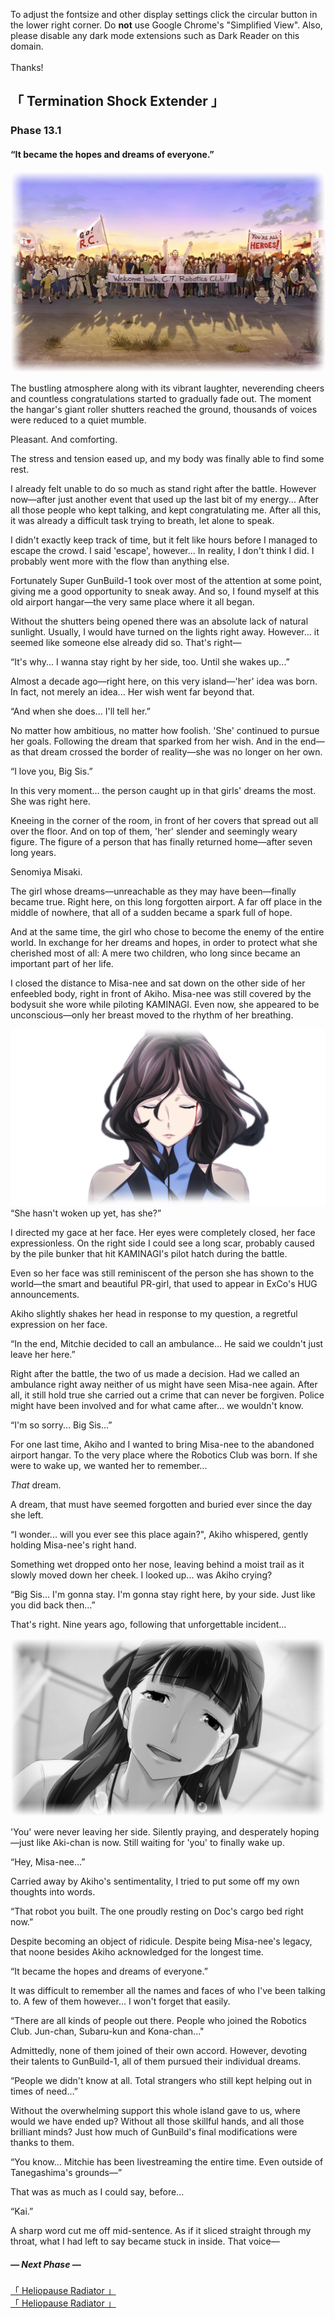 <link rel="stylesheet" href="libs/fontawesome/css/fontawesome.min.css">
<link rel="stylesheet" href="libs/st-action-panel/st-action-panel.css">

<link rel="stylesheet" href="Phase 13.fonts.roboto.css">
<link rel="stylesheet" href="Phase 13.fonts.opensans.css">
<link rel="stylesheet" href="Phase 13.fonts.sourcesanspro.css">
<link rel="stylesheet" href="Phase 13.fonts.notosans.css">
<link rel="stylesheet" href="Phase 13.fonts.lato.css">
<link rel="stylesheet" href="Phase 13.fonts.ptsans.css">
<link rel="stylesheet" href="Phase 13.fonts.karla.css">
<link rel="stylesheet" href="Phase 13.fonts.berenis.css">
<link rel="stylesheet" href="Phase 13.fonts.futura.css">
<link rel="stylesheet" href="Phase 13.fonts.ao3.css">
<link rel="stylesheet" href="Phase 13.fonts.various.css">
<link rel="stylesheet" href="Phase 13.styles.story.general.css">
<link rel="stylesheet" href="Phase 13.styles.story.css">
<link rel="stylesheet" href="Phase 13.styles.twipo.css">
<link rel="stylesheet" href="Phase 13.styles.headers.css">
<link rel="stylesheet" href="Phase 13.styles.text.css">
<link rel="stylesheet" href="Phase 13.styles.actionpanel.css">
<link rel="stylesheet" href="Phase 13.styles.overlay.css">
<link rel="stylesheet" href="Phase 13.styles.responsive.css">

<div id="overlay" onclick="hideOverlay()"><div id="overlay-content"><p>To adjust the fontsize and other display settings click the circular button in the lower right corner. Do <b>not</b> use Google Chrome's "Simplified View". Also, please disable any dark mode extensions such as Dark Reader on this domain.<br><br>Thanks!</p></div></div>

<div id="actionpanel"></div>

<div class="story-text">

<div class="story-chapter-fadein story-chapter-fade"></div>
<div class="story-chapter-phase"></div>
<div class="story-chapter">

## 「 Termination Shock Extender 」
### Phase 13.1
#### “It became the hopes and dreams of everyone.”

<div class="story-chapter-text">

<div class="story-image"><img src="images/EV_ZZZ017A.PNG"></div>

<p class="text-lessmargintop">The bustling atmosphere along with its vibrant laughter, neverending cheers and countless congratulations started to gradually fade out. The moment the hangar's giant roller shutters reached the ground, thousands of voices were reduced to a quiet mumble.</p>

<div class="text-italic-bold">Pleasant. And comforting.</div>

The stress and tension eased up, and my body was finally able to find some rest.

I already felt unable to do so much as stand right after the battle. However now—after just another event that used up the last bit of my energy... After all those people who kept talking, and kept congratulating me. After all this, it was already a difficult task trying to breath, let alone to speak.

I didn't exactly keep track of time, but it felt like hours before I managed to escape the crowd. I said 'escape', however... In reality, I don't think I did. I probably went more with the flow than anything else.

Fortunately Super GunBuild-1 took over most of the attention at some point, giving me a good opportunity to sneak away. And so, I found myself at this old airport hangar—the very same place where it all began.

Without the shutters being opened there was an absolute lack of natural sunlight. Usually, I would have turned on the lights right away. However... it seemed like someone else already did so. That's right—

<div class="text-italic-quoted">“It's why... I wanna stay right by her side, too. Until she wakes up...”</div>

Almost a decade ago—right here, on this very island—'her' idea was born. In fact, not merely an idea... Her wish went far beyond that.

<div class="text-italic-quoted">“And when she does... I'll tell her.”</div>

No matter how ambitious, no matter how foolish. 'She' continued to pursue her goals. Following the dream that sparked from her wish. And in the end—as that dream crossed the border of reality—she was no longer on her own.

<div class="text-italic-quoted">“I love you, Big Sis.”</div>

In this very moment... the person caught up in that girls' dreams the most. She was right here.

Kneeing in the corner of the room, in front of her covers that spread out all over the floor. And on top of them, 'her' slender and seemingly weary figure. The figure of a person that has finally returned home—after seven long years.

<div class="text-italic-bold">Senomiya Misaki.</div>

The girl whose dreams—unreachable as they may have been—finally became true. Right here, on this long forgotten airport. A far off place in the middle of nowhere, that all of a sudden became a spark full of hope.

And at the same time, the girl who chose to become the enemy of the entire world. In exchange for her dreams and hopes, in order to protect what she cherished most of all: A mere two children, who long since became an important part of her life.

I closed the distance to <span id="misanee" class="text-glossary">Misa-nee</span> and sat down on the other side of her enfeebled body, right in front of Akiho. Misa-nee was still covered by the bodysuit she wore while piloting KAMINAGI. Even now, she appeared to be unconscious—only her breast moved to the rhythm of her breathing.

<div class="story-image"><img src="images/EV_MIS020D1_2.png"></div>

<div class="text-quoted">“She hasn't woken up yet, has she?”</div>

I directed my gace at her face. Her eyes were completely closed, her face expressionless. On the right side I could see a long scar, probably caused by the pile bunker that hit KAMINAGI's pilot hatch during the battle.

Even so her face was still reminiscent of the person she has shown to the world—the smart and beautiful PR-girl, that used to appear in ExCo's HUG announcements.

Akiho slightly shakes her head in response to my question, a regretful expression on her face.

<div class="text-quoted">“In the end, Mitchie decided to call an ambulance... He said we couldn't just leave her here.”</div>

Right after the battle, the two of us made a decision. Had we called an ambulance right away neither of us might have seen Misa-nee again. After all, it still hold true she carried out a crime that can never be forgiven. Police might have been involved and for what came after... we wouldn't know.

<div class="text-quoted">“I'm so sorry... Big Sis...”</div>

For one last time, Akiho and I wanted to bring Misa-nee to the abandoned airport hangar. To the very place where the Robotics Club was born. If she were to wake up, we wanted her to remember... 

<i>That</i> dream.

A dream, that must have seemed forgotten and buried ever since the day she left.

<span class="text-quoted-inline">“I wonder... will you ever see this place again?"</span>, Akiho whispered, gently holding Misa-nee's right hand.

Something wet dropped onto her nose, leaving behind a moist trail as it slowly moved down her cheek. I looked up... was Akiho crying?

<div class="text-quoted">“Big Sis... I'm gonna stay. I'm gonna stay right here, by your side. Just like you did back then...”</div>

That's right. Nine years ago, following that unforgettable incident...

<div class="story-image"><img src="images/EV_MIS015A.PNG"></div>

'You' were never leaving her side. Silently praying, and desperately hoping—just like Aki-chan is now. Still waiting for 'you' to finally wake up.

<div class="text-quoted">“Hey, Misa-nee...”</div>

Carried away by Akiho's sentimentality, I tried to put some off my own thoughts into words.

<div class="text-quoted">“That robot you built. The one proudly resting on Doc's cargo bed right now.”</div>

Despite becoming an object of ridicule. Despite being Misa-nee's legacy, that noone besides Akiho acknowledged for the longest time.

<div class="text-quoted">“It became the hopes and dreams of everyone.”</div>

It was difficult to remember all the names and faces of who I've been talking to. A few of them however... I won't forget that easily.

<div class="text-quoted">“There are all kinds of people out there. People who joined the Robotics Club. Jun-chan, Subaru-kun and Kona-chan..."</div> 

Admittedly, none of them joined of their own accord. However, devoting their talents to GunBuild-1, all of them pursued their individual dreams.

<div class="text-quoted">“People we didn't know at all. Total strangers who still kept helping out in times of need...”</div>

Without the overwhelming support this whole island gave to us, where would we have ended up? Without all those skillful hands, and all those brilliant minds? Just how much of GunBuild's final modifications were thanks to them.

<div class="text-quoted">“You know... Mitchie has been livestreaming the entire time. Even outside of Tanegashima's grounds—”</div>

That was as much as I could say, before...

<div class="text-quoted">“Kai.”</div>

A sharp word cut me off mid-sentence. As if it sliced straight through my throat, what I had left to say became stuck in inside. That voice—

</div>
</div>

<div class="story-chapter-fadeout story-chapter-fade"></div>


##### — Next Phase —
<div class="h5"><a href="Phase 13.2.html">「 Heliopause Radiator 」</a></div>
<div class="h5-white"><a href="Phase 13.2.html">「 Heliopause Radiator 」</a></div>

</div>

<script src="libs/popper.js"></script>
<script src="libs/tippy.js"></script>
<script src="libs/jquery.js"></script>
<script src="libs/st-action-panel/st-action-panel.js"></script>

<script src="Phase 13.scripts.glossary.js"></script>
<script src="Phase 13.scripts.actionpanel.js"></script>
<script src="Phase 13.scripts.zoom.js"></script>
<script src="Phase 13.scripts.overlay.js"></script>